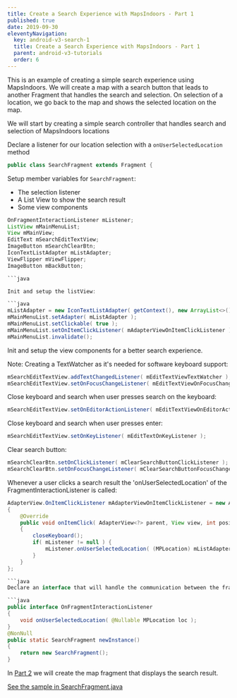 ```yaml
---
title: Create a Search Experience with MapsIndoors - Part 1
published: true
date: 2019-09-30
eleventyNavigation:
  key: android-v3-search-1
  title: Create a Search Experience with MapsIndoors - Part 1
  parent: android-v3-tutorials
  order: 6
---
```


This is an example of creating a simple search experience using MapsIndoors. We will create a map with a search button that leads to another Fragment that handles the search and selection. On selection of a location, we go back to the map and shows the selected location on the map.

We will start by creating a simple search controller that handles search and selection of MapsIndoors locations

Declare a listener for our location selection with a `onUserSelectedLocation` method

```java
public class SearchFragment extends Fragment {
```

Setup member variables for `SearchFragment`:

* The selection listener
* A List View to show the search result
* Some view components

```java
OnFragmentInteractionListener mListener;
ListView mMainMenuList;
View mMainView;
EditText mSearchEditTextView;
ImageButton mSearchClearBtn;
IconTextListAdapter mListAdapter;
ViewFlipper mViewFlipper;
ImageButton mBackButton;

```java

Init and setup the listView:

```java
mListAdapter = new IconTextListAdapter( getContext(), new ArrayList<>() );
mMainMenuList.setAdapter( mListAdapter );
mMainMenuList.setClickable( true );
mMainMenuList.setOnItemClickListener( mAdapterViewOnItemClickListener );
mMainMenuList.invalidate();
```

Init and setup the view components for a better search experience.

Note: Creating a TextWatcher as it's needed for software keyboard support:

```java
mSearchEditTextView.addTextChangedListener( mEditTextViewTextWatcher );
mSearchEditTextView.setOnFocusChangeListener( mEditTextViewOnFocusChangeListener );
```

Close keyboard and search when user presses search on the keyboard:

```java
mSearchEditTextView.setOnEditorActionListener( mEditTextViewOnEditorActionListener );
```

Close keyboard and search when user presses enter:

```java
mSearchEditTextView.setOnKeyListener( mEditTextOnKeyListener );
```

Clear search button:

```java
mSearchClearBtn.setOnClickListener( mClearSearchButtonClickListener );
mSearchClearBtn.setOnFocusChangeListener( mClearSearchButtonFocusChangeListener );
```

Whenever a user clicks a search result the 'onUserSelectedLocation' of the FragmentInteractionListener is called:

```java
AdapterView.OnItemClickListener mAdapterViewOnItemClickListener = new AdapterView.OnItemClickListener()
{
    @Override
    public void onItemClick( AdapterView<?> parent, View view, int position, long id )
    {
        closeKeyboard();
        if( mListener != null ) {
            mListener.onUserSelectedLocation( (MPLocation) mListAdapter.getItem( position ) );
        }
    }
};

```java
Declare an interface that will handle the communication between the fragment and the activity:

```java
public interface OnFragmentInteractionListener
{
    void onUserSelectedLocation( @Nullable MPLocation loc );
}
@NonNull
public static SearchFragment newInstance()
{
    return new SearchFragment();
}
```

In [Part 2](../searchmapdemosearchmapfragment) we will create the map fragment that displays the search result.

[See the sample in SearchFragment.java](https://github.com/MapsIndoors/MapsIndoorsAndroid-Demo-Samples/blob/master/app/src/main/java/com/mapsindoors/searchmapdemo/SearchFragment.java)
